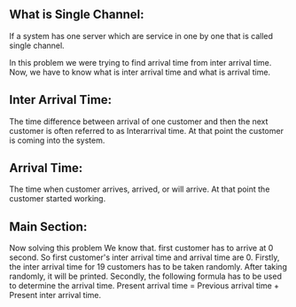 ## What is Single Channel:
If a system has one server which are service in one by one that is called single channel.

In this problem we were trying to find arrival time from inter arrival time.
Now, we have to know what is inter arrival time and what is arrival time.

## Inter Arrival Time:
The time difference between arrival of one customer and then the next customer is often referred to as Interarrival time. At that point the customer is coming into the system.

## Arrival Time:
The time when customer arrives, arrived, or will arrive. At that point the customer started working.

## Main Section:
Now solving this problem
We know that. first customer has to arrive at 0 second. So first customer's inter arrival time and arrival time are 0.
Firstly, the inter arrival time for 19 customers has to be taken randomly. After taking randomly, it will be printed.
Secondly, the following formula has to be used to determine the arrival time.
Present arrival time = Previous arrival time + Present inter arrival time.
